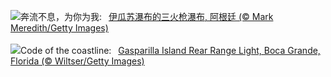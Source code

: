 ![](https://www.bing.com/th?id=OHR.IguazuArgentina_ZH-CN4457051931_UHD.jpg&w=1000)奔流不息，为你为我:&nbsp;&ensp;[伊瓜苏瀑布的三火枪瀑布, 阿根廷 (© Mark Meredith/Getty Images)](https://www.bing.com/th?id=OHR.IguazuArgentina_ZH-CN4457051931_UHD.jpg)
<br><br/>
![](https://www.bing.com/th?id=OHR.GasparillaLight_EN-US0554204214_UHD.jpg&w=1000)Code of the coastline:&nbsp;&ensp;[Gasparilla Island Rear Range Light, Boca Grande, Florida (© Wiltser/Getty Images)](https://www.bing.com/th?id=OHR.GasparillaLight_EN-US0554204214_UHD.jpg)
<br><br/>
